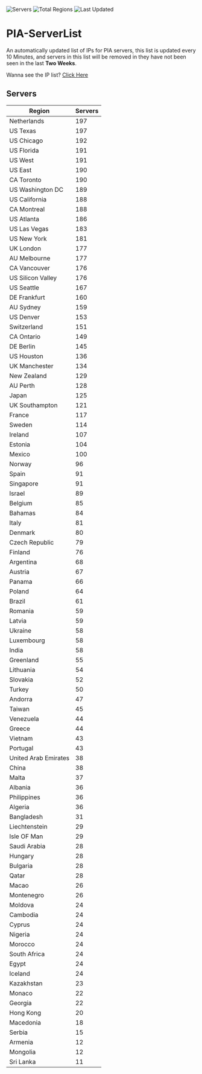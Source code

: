 ![Servers](https://img.shields.io/badge/Servers-8,336-darkgreen)
![Total Regions](https://img.shields.io/badge/Total_Regions-97-darkgreen)
![Last Updated](https://img.shields.io/badge/Last_Updated-December_13_2024_17:01_EST-darkgreen)

# PIA-ServerList
An automatically updated list of IPs for PIA servers, this list is updated every 10 Minutes, and servers in this list will be removed in they have not been seen in the last **Two Weeks**.

Wanna see the IP list? [Click Here](./servers.json)

## Servers
| Region               | Servers |
|----------------------|---------|
| Netherlands | 197 |
| US Texas | 197 |
| US Chicago | 192 |
| US Florida | 191 |
| US West | 191 |
| US East | 190 |
| CA Toronto | 190 |
| US Washington DC | 189 |
| US California | 188 |
| CA Montreal | 188 |
| US Atlanta | 186 |
| US Las Vegas | 183 |
| US New York | 181 |
| UK London | 177 |
| AU Melbourne | 177 |
| CA Vancouver | 176 |
| US Silicon Valley | 176 |
| US Seattle | 167 |
| DE Frankfurt | 160 |
| AU Sydney | 159 |
| US Denver | 153 |
| Switzerland | 151 |
| CA Ontario | 149 |
| DE Berlin | 145 |
| US Houston | 136 |
| UK Manchester | 134 |
| New Zealand | 129 |
| AU Perth | 128 |
| Japan | 125 |
| UK Southampton | 121 |
| France | 117 |
| Sweden | 114 |
| Ireland | 107 |
| Estonia | 104 |
| Mexico | 100 |
| Norway | 96 |
| Spain | 91 |
| Singapore | 91 |
| Israel | 89 |
| Belgium | 85 |
| Bahamas | 84 |
| Italy | 81 |
| Denmark | 80 |
| Czech Republic | 79 |
| Finland | 76 |
| Argentina | 68 |
| Austria | 67 |
| Panama | 66 |
| Poland | 64 |
| Brazil | 61 |
| Romania | 59 |
| Latvia | 59 |
| Ukraine | 58 |
| Luxembourg | 58 |
| India | 58 |
| Greenland | 55 |
| Lithuania | 54 |
| Slovakia | 52 |
| Turkey | 50 |
| Andorra | 47 |
| Taiwan | 45 |
| Venezuela | 44 |
| Greece | 44 |
| Vietnam | 43 |
| Portugal | 43 |
| United Arab Emirates | 38 |
| China | 38 |
| Malta | 37 |
| Albania | 36 |
| Philippines | 36 |
| Algeria | 36 |
| Bangladesh | 31 |
| Liechtenstein | 29 |
| Isle OF Man | 29 |
| Saudi Arabia | 28 |
| Hungary | 28 |
| Bulgaria | 28 |
| Qatar | 28 |
| Macao | 26 |
| Montenegro | 26 |
| Moldova | 24 |
| Cambodia | 24 |
| Cyprus | 24 |
| Nigeria | 24 |
| Morocco | 24 |
| South Africa | 24 |
| Egypt | 24 |
| Iceland | 24 |
| Kazakhstan | 23 |
| Monaco | 22 |
| Georgia | 22 |
| Hong Kong | 20 |
| Macedonia | 18 |
| Serbia | 15 |
| Armenia | 12 |
| Mongolia | 12 |
| Sri Lanka | 11 |